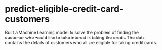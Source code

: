 # predict-eligible-credit-card-customers
Built a Machine Learning model to solve the problem of finding the customer who would like to take interest in taking the credit. The data contains the details of customers who all are eligible for taking credit cards.
